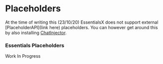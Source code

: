 # Placeholders

At the time of writing this (23/10/20) EssentialsX does not support external [PlaceholderAPI](link here) placeholders. You can however get around this by also installing [ChatInjector]( https://www.spigotmc.org/resources/chatinjector-1-13.81201/).

### Essentials Placeholders

Work In Progress

<!-- You can use the following placeholders in any

- `{DISPLAYNAME}` - This will return the player's displayname

- `{PLAYER}` - Same as above?

- `{USERNAME}` - This will return the players username

- `{BALANCE}` - This will return the players balance

- `{MAILS}` - WIP

- `{WORLD}` - WIP

- `{WORLDNAME}` - probably same as above

- `{ONLINE}` - This will return the total amount of players on the server

- `{UNIQUE}` - This will return to total amount of players that have ever joined the server

- `{WORLDS}` - WIP

- `{PLAYERLIST}` - This will return a list of players

- `{TIME}` - This will return the time

- `{DATE}` - WIP

- `{WORLDTIME12}` - This will return the world time in 12 hour format (AM/PM)

- `{WORLDTIME24}` - This will return the world time in 24 hour format

- `{WORLDDATE}` - This will return the world date

- `{COORDS}` - This will return the players X, Y and Z coordinates

- `{TPS}` - This will return the average server tps

- `{UPTIME}` - This will return the server's uptime

- `{IP}` - This will return the players ip address

- `{ADDRESS}` - This will return the players ip address also? 

- `{PLUGINS}` - This will return a list of every enabled plugin on the server

- `{VERSION}` - This will return the servers version -->